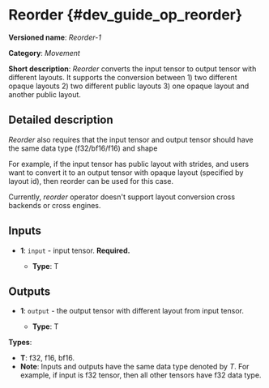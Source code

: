 # Reorder {#dev_guide_op_reorder}

**Versioned name**: *Reorder-1*

**Category**: *Movement*

**Short description**: *Reorder* converts the input tensor to output tensor with
different layouts. It supports the conversion between 1) two different opaque
layouts 2) two different public layouts 3) one opaque layout and another public
layout.

## Detailed description

*Reorder* also requires that the input tensor and output tensor should have the
same data type (f32/bf16/f16) and shape

For example, if the input tensor has public layout with strides, and users want
to convert it to an output tensor with opaque layout (specified by layout id),
then reorder can be used for this case.

Currently, *reorder* operator doesn't support layout conversion cross backends
or cross engines.

## Inputs

* **1**: ``input`` - input tensor. **Required.**

  * **Type**: T

## Outputs

* **1**:  ``output`` - the output tensor with different layout from input tensor.

  * **Type**: T

**Types**:

* **T**: f32, f16, bf16.
* **Note**: Inputs and outputs have the same data type denoted by *T*. For
  example, if input is f32 tensor, then all other tensors have f32 data type.
